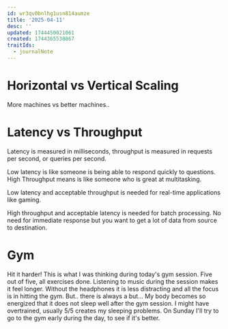 ```yaml
---
id: wr3qv0bnlhg1usn814aumze
title: '2025-04-11'
desc: ''
updated: 1744450021061
created: 1744365538867
traitIds:
  - journalNote
---
```

# Horizontal vs Vertical Scaling

More machines vs better machines..

# Latency vs Throughput

Latency is measured in milliseconds, throughput is measured in requests per second, or queries per second. 

Low latency is like someone is being able to respond quickly to questions. High Throughput means is like someone who is great at multitasking.

Low latency and acceptable throughput is needed for real-time applications like gaming. 

High throughput and acceptable latency is needed for batch processing. No need for immediate response but you want to get a lot of data from source to destination.


# Gym

Hit it harder! This is what I was thinking during today's gym session. Five out of five, all exercises done. Listening to music during the session makes it feel longer. Without the headphones it is less distracting and all the focus is in hitting the gym. But.. there is always a but... My body becomes so energized that it does not sleep well after the gym session. I might have overtrained, usually 5/5 creates my sleeping problems. On Sunday I'll try to go to the gym early during the day, to see if it's better.
